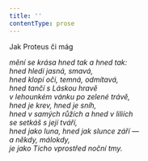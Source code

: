```yaml
---
title: ''
contentType: prose
---
```


Jak Proteus či mág

_mění se krása hned tak a hned tak:  
hned hledí jasná, smavá,  
hned klopí oči, temná, odmítavá,  
hned tančí s Láskou hravě  
v lehounkém vánku po zelené trávě,  
hned je krev, hned je sníh,  
hned v samých růžích a hned v liliích  
se setkáš s její tváří,  
hned jako luna, hned jak slunce září —  
a někdy, málokdy,  
je jako Ticho vprostřed noční tmy._
